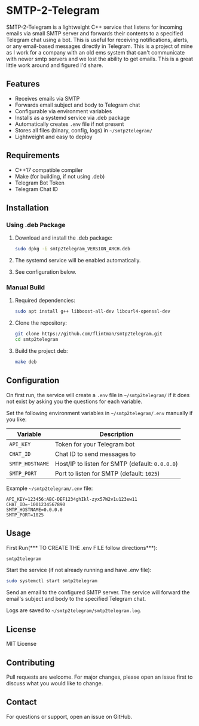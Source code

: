 # SMTP-2-Telegram

SMTP-2-Telegram is a lightweight C++ service that listens for incoming emails via small SMTP server and forwards their contents to a specified Telegram chat using a bot. This is useful for receiving notifications, alerts, or any email-based messages directly in Telegram.  This is a project of mine as I work for a company with an old ems system that can't communicate with newer smtp servers and we lost the ability to get emails.   This is a great little work around and figured I'd share.

## Features

- Receives emails via SMTP
- Forwards email subject and body to Telegram chat
- Configurable via environment variables
- Installs as a systemd service via .deb package
- Automatically creates `.env` file if not present
- Stores all files (binary, config, logs) in `~/smtp2telegram/`
- Lightweight and easy to deploy

## Requirements

- C++17 compatible compiler
- Make (for building, if not using .deb)
- Telegram Bot Token
- Telegram Chat ID

## Installation

### Using .deb Package

1. Download and install the .deb package:
    ```bash
    sudo dpkg -i smtp2telegram_VERSION_ARCH.deb
    ```

2. The systemd service will be enabled automatically.

3. See configuration below.

### Manual Build

1. Required dependencies:
    ```bash
    sudo apt install g++ libboost-all-dev libcurl4-openssl-dev
    ```

2. Clone the repository:
    ```bash
    git clone https://github.com/flintman/smtp2telegram.git
    cd smtp2telegram
    ```

3. Build the project deb:
    ```bash
    make deb
    ```

## Configuration

On first run, the service will create a `.env` file in `~/smtp2telegram/` if it does not exist by asking
you the questions for each variable.

Set the following environment variables in `~/smtp2telegram/.env` manually if you like:

| Variable              | Description                                      |
|-----------------------|--------------------------------------------------|
| `API_KEY`             | Token for your Telegram bot                      |
| `CHAT_ID`             | Chat ID to send messages to                      |
| `SMTP_HOSTNAME`       | Host/IP to listen for SMTP (default: `0.0.0.0`)  |
| `SMTP_PORT`           | Port to listen for SMTP (default: `1025`)        |

Example `~/smtp2telegram/.env` file:
```env
API_KEY=123456:ABC-DEF1234ghIkl-zyx57W2v1u123ew11
CHAT_ID=-1001234567890
SMTP_HOSTNAME=0.0.0.0
SMTP_PORT=1025
```

## Usage

First Run(*** TO CREATE THE .env FILE follow directions***):
```bash
smtp2telegram
```

Start the service (if not already running and have .env file):
```bash
sudo systemctl start smtp2telegram
```

Send an email to the configured SMTP server. The service will forward the email's subject and body to the specified Telegram chat.

Logs are saved to `~/smtp2telegram/smtp2telegram.log`.

## License

MIT License

## Contributing

Pull requests are welcome. For major changes, please open an issue first to discuss what you would like to change.

## Contact

For questions or support, open an issue on GitHub.

